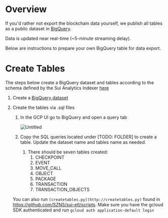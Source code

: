 # Overview

If you'd rather not export the blockchain data yourself, we publish all tables as a public dataset in [BigQuery](link).

Data is updated near real-time (~5-minute streaming delay).

Below are instructions to prepare your own BigQuery table for data export.

# Create Tables

The steps below create a BigQuery dataset and tables according to the schema defined by the Sui Analytics Indexer [here](https://github.com/MystenLabs/sui/tree/main/crates/sui-analytics-indexer/src/store/bq/schemas)

1. Create a [BigQuery dataset](https://cloud.google.com/bigquery/docs/datasets)
2. Create the tables via .sql files
    1. In the GCP UI go to BigQuery and open a query tab
        
        ![Untitled](https://prod-files-secure.s3.us-west-2.amazonaws.com/0a43eda3-718b-4a0c-bb46-015b10c65c2d/66df5f2a-fbe4-4148-a3b6-ec943506c0e1/Untitled.png)
        
    2. Copy the SQL queries located under [TODO: FOLDER] to create a table. Update the dataset name and tables name as needed.
        1. There should be seven tables created:
            1. CHECKPOINT
            2. EVENT
            3. MOVE_CALL
            4. OBJECT
            5. PACKAGE
            6. TRANSACTION
            7. TRANSACTION_OBJECTS
    
    You can also run `[createtables.py](http://createtables.py)` found in https://github.com/SZNS/sui-etl/scripts. Make sure you have the gcloud SDK authenticated and run `gcloud auth application-default login`
